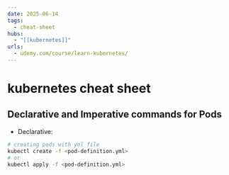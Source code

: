 ```yaml
---
date: 2025-06-14
tags:
  - cheat-sheet
hubs:
  - "[[kubernetes]]"
urls:
  - udemy.com/course/learn-kubernetes/
---
```


# kubernetes cheat sheet

## Declarative and Imperative commands for Pods

- Declarative:

```bash
# creating pods with yml file
kubectl create -f <pod-definition.yml>
# or
kubectl apply -f <pod-definition.yml>
```
